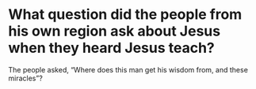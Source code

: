 # What question did the people from his own region ask about Jesus when they heard Jesus teach?

The people asked, “Where does this man get his wisdom from, and these miracles”?
